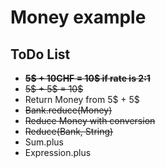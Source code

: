 # Money example

## ToDo List

* ~~**5$ + 10CHF = 10$ if rate is 2:1**~~
* ~~5$ + 5$ = 10$~~
* Return Money from 5$ + 5$
* ~~Bank.reduce(Money)~~
* ~~Reduce Money with conversion~~
* ~~Reduce(Bank, String)~~
* Sum.plus
* Expression.plus